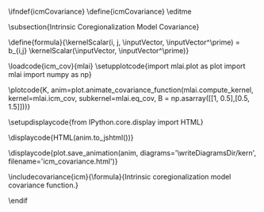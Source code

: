 \ifndef{icmCovariance}
\define{icmCovariance}
\editme

\subsection{Intrinsic Coregionalization Model Covariance}

\define{formula}{\kernelScalar(i, j, \inputVector, \inputVector^\prime) = b_{i,j} \kernelScalar(\inputVector, \inputVector^\prime)}

\loadcode{icm_cov}{mlai}
\setupplotcode{import mlai.plot as plot
import mlai
import numpy as np}

\plotcode{K, anim=plot.animate_covariance_function(mlai.compute_kernel, 
                                         kernel=mlai.icm_cov, subkernel=mlai.eq_cov,
										 B = np.asarray([[1, 0.5],[0.5, 1.5]]))}

\setupdisplaycode{from IPython.core.display import HTML}

\displaycode{HTML(anim.to_jshtml())}

\displaycode{plot.save_animation(anim, 
                    diagrams='\writeDiagramsDir/kern', 
				    filename='icm_covariance.html')}


\includecovariance{icm}{\formula}{Intrinsic coregionalization model covariance function.}

\endif
